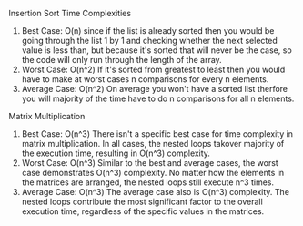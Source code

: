 Insertion Sort Time Complexities
1. Best Case: O(n) since if the list is already sorted then you would be going through the list 1 by 1 and checking whether the next selected value is less than, but because it's sorted that will never be the case, so the code will only run through the length of the array.
2. Worst Case: O(n^2) If it's sorted from greatest to least then you would have to make at worst cases n comparisons for every n elements.
3. Average Case: O(n^2) On average you won't have a sorted list therfore you will majority of the time have to do n comparisons for all n elements.

Matrix Multiplication 
1. Best Case: O(n^3) There isn't a specific best case for time complexity in matrix multiplication. In all cases, the nested loops takover majority of the execution time, resulting in O(n^3) complexity.
2. Worst Case: O(n^3) Similar to the best and average cases, the worst case demonstrates O(n^3) complexity. No matter how the elements in the matrices are arranged, the nested loops still execute n^3 times.
3. Average Case: O(n^3) The average case also is O(n^3) complexity. The nested loops contribute the most significant factor to the overall execution time, regardless of the specific values in the matrices.
